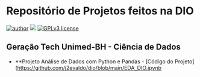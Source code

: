 # Repositório de Projetos feitos na DIO


[![author](https://img.shields.io/badge/author-evaldojunior-red.svg)](https://www.linkedin.com/in/evaldo-junior-89094244/) [![](https://img.shields.io/badge/python-3.7+-blue.svg)](https://www.python.org/downloads/release/python-365/) [![GPLv3 license](https://img.shields.io/badge/License-GPLv3-blue.svg)](http://perso.crans.org/besson/LICENSE.html)

## Geração Tech Unimed-BH - Ciência de Dados

- **Projeto Análise de Dados com Python e Pandas - [Código do Projeto](https://github.com/j2evaldo/dio/blob/main/EDA_DIO.ipynb

